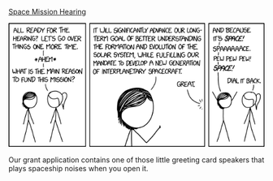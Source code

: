 [Space Mission Hearing](https://xkcd.com/2124)

![Space Mission Hearing](./random_comic.png)

Our grant application contains one of those little greeting card speakers that plays spaceship noises when you open it.

